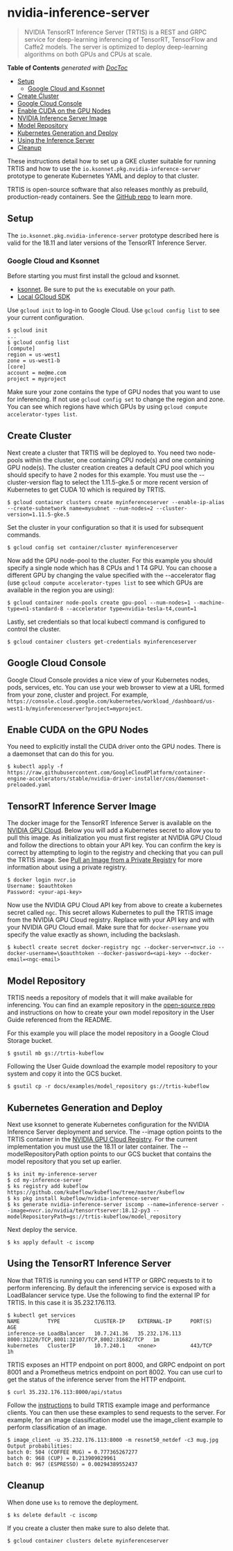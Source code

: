 # nvidia-inference-server

> NVIDIA TensorRT Inference Server (TRTIS) is a REST and GRPC service
for deep-learning inferencing of TensorRT, TensorFlow and Caffe2
models. The server is optimized to deploy deep-learning algorithms on
both GPUs and CPUs at scale.

<!-- START doctoc generated TOC please keep comment here to allow auto update -->
<!-- DON'T EDIT THIS SECTION, INSTEAD RE-RUN doctoc TO UPDATE -->
**Table of Contents**  *generated with [DocToc](https://github.com/thlorenz/doctoc)*

- [Setup](#setup)
  - [Google Cloud and Ksonnet](#google-cloud-and-ksonnet)
- [Create Cluster](#create-cluster)
- [Google Cloud Console](#google-cloud-console)
- [Enable CUDA on the GPU Nodes](#enable-cuda-on-the-gpu-nodes)
- [NVIDIA Inference Server Image](#nvidia-inference-server-image)
- [Model Repository](#model-repository)
- [Kubernetes Generation and Deploy](#kubernetes-generation-and-deploy)
- [Using the Inference Server](#using-the-inference-server)
- [Cleanup](#cleanup)

<!-- END doctoc generated TOC please keep comment here to allow auto update -->

These instructions detail how to set up a GKE cluster suitable for
running TRTIS and how to use the
`io.ksonnet.pkg.nvidia-inference-server` prototype to generate
Kubernetes YAML and deploy to that cluster.

TRTIS is open-source software that also releases monthly as prebuild,
production-ready containers. See the [GitHub
repo](https://github.com/NVIDIA/tensorrt-inference-server) to learn
more.

## Setup

The `io.ksonnet.pkg.nvidia-inference-server` prototype described here
is valid for the 18.11 and later versions of the TensorRT Inference
Server.

### Google Cloud and Ksonnet

Before starting you must first install the gcloud and ksonnet.
- [ksonnet](https://github.com/ksonnet/ksonnet/releases). Be sure to
  put the `ks` executable on your path.
- [Local GCloud SDK](https://cloud.google.com/sdk/docs/quickstarts)

Use `gcloud init` to log-in to Google Cloud. Use `gcloud config list`
to see your current configuration.

```shell
$ gcloud init
...
$ gcloud config list
[compute]
region = us-west1
zone = us-west1-b
[core]
account = me@me.com
project = myproject
```

Make sure your zone contains the type of GPU nodes that you want to
use for inferencing. If not use `gcloud config set` to change the
region and zone. You can see which regions have which GPUs by using
`gcloud compute accelerator-types list`.

## Create Cluster

Next create a cluster that TRTIS will be deployed to. You need two
node-pools within the cluster, one containing CPU node(s) and one
containing GPU node(s). The cluster creation creates a default CPU
pool which you should specify to have 2 nodes for this example. You
must use the --cluster-version flag to select the 1.11.5-gke.5 or more
recent version of Kubernetes to get CUDA 10 which is required by
TRTIS.

```shell
$ gcloud container clusters create myinferenceserver --enable-ip-alias --create-subnetwork name=mysubnet --num-nodes=2 --cluster-version=1.11.5-gke.5
```

Set the cluster in your configuration so that it is used for
subsequent commands.

```shell
$ gcloud config set container/cluster myinferenceserver
```

Now add the GPU node-pool to the cluster. For this example you should
specify a single node which has 8 CPUs and 1 T4 GPU. You can choose a
different GPU by changing the value specified with the --accelerator
flag (use `gcloud compute accelerator-types list` to see which GPUs
are available in the region you are using):

```shell
$ gcloud container node-pools create gpu-pool --num-nodes=1 --machine-type=n1-standard-8 --accelerator type=nvidia-tesla-t4,count=1
```

Lastly, set credentials so that local kubectl command is configured to
control the cluster.

```shell
$ gcloud container clusters get-credentials myinferenceserver
```

## Google Cloud Console

Google Cloud Console provides a nice view of your Kubernetes nodes,
pods, services, etc. You can use your web browser to view at a URL
formed from your zone, cluster and project. For example,
`https://console.cloud.google.com/kubernetes/workload_/dashboard/us-west1-b/myinferenceserver?project=myproject`.

## Enable CUDA on the GPU Nodes

You need to explicitly install the CUDA driver onto the GPU
nodes. There is a daemonset that can do this for you.

```shell
$ kubectl apply -f https://raw.githubusercontent.com/GoogleCloudPlatform/container-engine-accelerators/stable/nvidia-driver-installer/cos/daemonset-preloaded.yaml
```

## TensorRT Inference Server Image

The docker image for the TensorRT Inference Server is available on the
[NVIDIA GPU Cloud](https://ngc.nvidia.com). Below you will add a
Kubernetes secret to allow you to pull this image. As initialization
you must first register at NVIDIA GPU Cloud and follow the directions
to obtain your API key. You can confirm the key is correct by
attempting to login to the registry and checking that you can pull the
TRTIS image. See [Pull an Image from a Private
Registry](https://kubernetes.io/docs/tasks/configure-pod-container/pull-image-private-registry)
for more information about using a private registry.

```shell
$ docker login nvcr.io
Username: $oauthtoken
Password: <your-api-key>
```

Now use the NVIDIA GPU Cloud API key from above to create a kubernetes
secret called `ngc`. This secret allows Kubernetes to pull the TRTIS
image from the NVIDIA GPU Cloud registry. Replace <api-key> with your
API key and <ngc-email> with your NVIDIA GPU Cloud email. Make sure
that for `docker-username` you specify the value exactly as shown,
including the backslash.

```shell
$ kubectl create secret docker-registry ngc --docker-server=nvcr.io --docker-username=\$oauthtoken --docker-password=<api-key> --docker-email=<ngc-email>
```

## Model Repository

TRTIS needs a repository of models that it will make available for
inferencing. You can find an example repository in the [open-source
repo](https://github.com/NVIDIA/tensorrt-inference-server) and
instructions on how to create your own model repository in the User
Guide referenced from the README.

For this example you will place the model repository in a Google Cloud
Storage bucket.

```shell
$ gsutil mb gs://trtis-kubeflow
```

Following the User Guide download the example model repository to your
system and copy it into the GCS bucket.

```shell
$ gsutil cp -r docs/examples/model_repository gs://trtis-kubeflow
```

## Kubernetes Generation and Deploy

Next use ksonnet to generate Kubernetes configuration for the NVIDIA
Inference Server deployment and service. The --image option points to
the TRTIS container in the [NVIDIA GPU Cloud
Registry](https://ngc.nvidia.com). For the current implementation you
must use the 18.11 or later container. The --modelRepositoryPath
option points to our GCS bucket that contains the model repository
that you set up earlier.

```shell
$ ks init my-inference-server
$ cd my-inference-server
$ ks registry add kubeflow https://github.com/kubeflow/kubeflow/tree/master/kubeflow
$ ks pkg install kubeflow/nvidia-inference-server
$ ks generate nvidia-inference-server iscomp --name=inference-server --image=nvcr.io/nvidia/tensorrtserver:18.12-py3 --modelRepositoryPath=gs://trtis-kubeflow/model_repository
```

Next deploy the service.

```shell
$ ks apply default -c iscomp
```

## Using the TensorRT Inference Server

Now that TRTIS is running you can send HTTP or GRPC requests to it to
perform inferencing. By default the inferencing service is exposed
with a LoadBalancer service type. Use the following to find the
external IP for TRTIS. In this case it is 35.232.176.113.

```shell
$ kubectl get services
NAME         TYPE           CLUSTER-IP    EXTERNAL-IP      PORT(S)                                        AGE
inference-se LoadBalancer   10.7.241.36   35.232.176.113   8000:31220/TCP,8001:32107/TCP,8002:31682/TCP   1m
kubernetes   ClusterIP      10.7.240.1    <none>           443/TCP                                        1h
```

TRTIS exposes an HTTP endpoint on port 8000, and GRPC endpoint on port
8001 and a Prometheus metrics endpoint on port 8002. You can use curl
to get the status of the inference server from the HTTP endpoint.

```shell
$ curl 35.232.176.113:8000/api/status
```

Follow the
[instructions](https://github.com/NVIDIA/tensorrt-inference-server) to
build TRTIS example image and performance clients. You can then use
these examples to send requests to the server. For example, for an
image classification model use the image\_client example to perform
classification of an image.

```shell
$ image_client -u 35.232.176.113:8000 -m resnet50_netdef -c3 mug.jpg
Output probabilities:
batch 0: 504 (COFFEE MUG) = 0.777365267277
batch 0: 968 (CUP) = 0.213909029961
batch 0: 967 (ESPRESSO) = 0.00294389552437
```

## Cleanup

When done use `ks` to remove the deployment.

```shell
$ ks delete default -c iscomp
```

If you create a cluster then make sure to also delete that.

```shell
$ gcloud container clusters delete myinferenceserver
```
